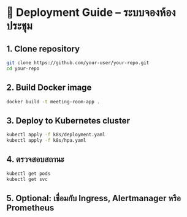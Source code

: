 # 🚀 Deployment Guide – ระบบจองห้องประชุม

## 1. Clone repository
```bash
git clone https://github.com/your-user/your-repo.git
cd your-repo
```

## 2. Build Docker image
```bash
docker build -t meeting-room-app .
```

## 3. Deploy to Kubernetes cluster
```bash
kubectl apply -f k8s/deployment.yaml
kubectl apply -f k8s/hpa.yaml
```

## 4. ตรวจสอบสถานะ
```bash
kubectl get pods
kubectl get svc
```

## 5. Optional: เชื่อมกับ Ingress, Alertmanager หรือ Prometheus